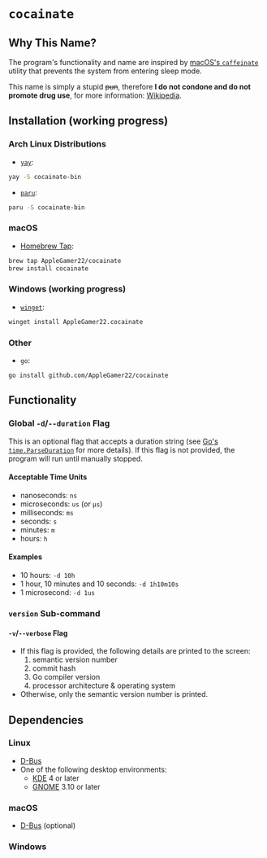 # `cocainate`
## Why This Name?
The program's functionality and name are inspired by [macOS's `caffeinate`](https://github.com/apple-oss-distributions/PowerManagement/blob/main/caffeinate) utility that prevents the system from entering sleep mode.

This name is simply a stupid ~~pun~~, therefore **I do not condone and do not promote drug use**, for more information: [Wikipedia](https://en.wikipedia.org/wiki/Cocaine_(song)).

## Installation (working progress)
### Arch Linux Distributions
* [`yay`](https://github.com/Jguer/yay):
```bash
yay -S cocainate-bin
```
* [`paru`](https://github.com/morganamilo/paru):
```bash
paru -S cocainate-bin
```

### macOS
* [Homebrew Tap](https://github.com/AppleGamer22/homebrew-cocainate):
```bash
brew tap AppleGamer22/cocainate
brew install cocainate
```

### Windows (working progress)
* [`winget`](https://github.com/microsoft/winget-cli):
```bash
winget install AppleGamer22.cocainate
```
### Other
* `go`:
```
go install github.com/AppleGamer22/cocainate
```

## Functionality
### Global `-d`/`--duration` Flag
This is an optional flag that accepts a duration string (see [Go's `time.ParseDuration`](https://pkg.go.dev/time#ParseDuration) for more details). If this flag is not provided, the program will run until manually stopped.

#### Acceptable Time Units
* nanoseconds: `ns`
* microseconds: `us` (or `µs`)
* milliseconds: `ms`
* seconds: `s`
* minutes: `m`
* hours: `h`

#### Examples
* 10 hours: `-d 10h`
* 1 hour, 10 minutes and 10 seconds: `-d 1h10m10s`
* 1 microsecond: `-d 1us`

<!-- ### Global `--pid` Flag
This is an optional flag that accepts a process ID (PID). If a valid PID is provided, the program will wait until that process is terminated. -->

### `version` Sub-command
#### `-v`/`--verbose` Flag
* If this flag is provided, the following details are printed to the screen:
	1. semantic version number
	2. commit hash
	3. Go compiler version
	4. processor architecture & operating system
* Otherwise, only the semantic version number is printed.

## Dependencies
### Linux
* [D-Bus](https://www.freedesktop.org/wiki/Software/dbus/)
* One of the following desktop environments:
	* [KDE](https://kde.org) 4 or later
	* [GNOME](https://gnome.org) 3.10 or later
	<!-- * [MATE](https://mate-desktop.org) -->
### macOS
* [D-Bus](https://www.freedesktop.org/wiki/Software/dbus/) (optional)
### Windows
